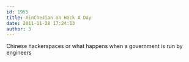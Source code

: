 ```yaml
---
id: 1955
title: XinCheJian on Hack A Day
date: 2011-11-28 17:24:13
author: 3
---
```


Chinese hackerspaces or what happens when a government is run by engineers